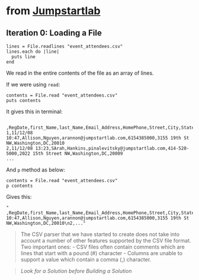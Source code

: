 # from [Jumpstartlab](http://tutorials.jumpstartlab.com/projects/eventmanager.html)

## Iteration 0: Loading a File

```
lines = File.readlines "event_attendees.csv"
lines.each do |line|
  puts line
end
```
We read in the entire contents of the file as an array of lines.

If we were using `read`:

```
contents = File.read "event_attendees.csv"
puts contents
```

It gives this in terminal:
```
 ,RegDate,first_Name,last_Name,Email_Address,HomePhone,Street,City,State,Zipcode
1,11/12/08 10:47,Allison,Nguyen,arannon@jumpstartlab.com,6154385000,3155 19th St NW,Washington,DC,20010
2,11/12/08 13:23,SArah,Hankins,pinalevitsky@jumpstartlab.com,414-520-5000,2022 15th Street NW,Washington,DC,20009
...
```
And `p` method as below:

```
contents = File.read "event_attendees.csv"
p contents
```
Gives this:

```
" ,RegDate,first_Name,last_Name,Email_Address,HomePhone,Street,City,State,Zipcode\n1,11/12/08 10:47,Allison,Nguyen,arannon@jumpstartlab.com,6154385000,3155 19th St NW,Washington,DC,20010\n2,..."
```

> The CSV parser that we have started to create does not take into account a number of other features supported by the CSV file format. Two important ones:
	- CSV files often contain comments which are lines that start with a pound (#) character
	- Columns are unable to support a value which contain a comma (,) character.

> *Look for a Solution before Building a Solution*